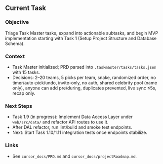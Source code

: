 ## Current Task

### Objective
Triage Task Master tasks, expand into actionable subtasks, and begin MVP implementation starting with Task 1 (Setup Project Structure and Database Schema).

### Context
- Task Master initialized; PRD parsed into `.taskmaster/tasks/tasks.json` with 15 tasks.
- Decisions: 2–20 teams, 5 picks per team, snake, randomized order, no timer/auto-pick/undo, invite-only, no auth, shared celebrity pool (name only), anyone can add pre/during, duplicates prevented, live sync ≤5s, recap only.

### Next Steps
- Task 1.9 (in progress): Implement Data Access Layer under `web/src/data/` and refactor API routes to use it.
- After DAL refactor, run lint/build and smoke test endpoints.
- Next: Start Task 1.10/1.11 integration tests once endpoints stabilize.

### Links
- See `cursor_docs/PRD.md` and `cursor_docs/projectRoadmap.md`.



